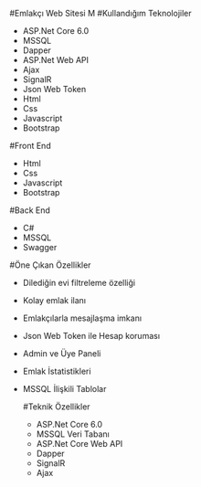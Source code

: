 #Emlakçı Web Sitesi
M
#Kullandığım Teknolojiler  
- ASP.Net Core 6.0
- MSSQL
- Dapper
- ASP.Net Web API
- Ajax
- SignalR
- Json Web Token
- Html
- Css
- Javascript
- Bootstrap

#Front End
- Html
- Css
- Javascript
- Bootstrap

#Back End  
- C#
- MSSQL
- Swagger


#Öne Çıkan Özellikler
- Dilediğin evi filtreleme özelliği
- Kolay emlak ilanı
- Emlakçılarla mesajlaşma imkanı
- Json Web Token ile Hesap koruması
- Admin ve Üye Paneli
- Emlak İstatistikleri
- MSSQL İlişkili Tablolar

  #Teknik Özellikler
  - ASP.Net Core 6.0
  - MSSQL Veri Tabanı
  - ASP.Net Core Web API
  - Dapper
  - SignalR
  - Ajax
